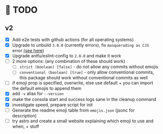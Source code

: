 # 🎯 TODO

## v2

- [x] Add e2e tests with github actions (for all operating systems)
- [x] Upgrade to unbuild `3.0.0` (currently errors), fix `masquerading as CJS` error [(see here)](https://arethetypeswrong.github.io/?p=eemoji)
- [x] Upgrade antfu/eslint-config to `2.0.0` and make it work
- [ ] 2 more options: (any combination of these should work)
  - [ ] `strict (boolean) [false]` - do not allow any commits without emojis
  - [ ] `conventional (boolean) [true]` - only allow conventional commits, this package should work without conventional commits as well
- [ ] if emoji prop is specified, overwrite, else use default + you can import the default emojis to append them
- [x] add `-v` alias for `--version`
- [x] make the consola start and success logs sane in the cleanup command
- [x] investigate speed, prepare script for init
- [ ] Generate the readme emoji table from `emojis.json` (jsonc for description)
- [ ] try astro and create a small website explaining which emoji to use and when, + stuff
